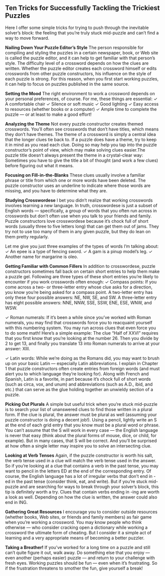 

## Ten Tricks for Successfully Tackling the Trickiest Puzzles

Here I offer some simple tricks for trying to push through the inevitable solver’s block: the feeling that you’re truly stuck mid-puzzle and can’t find a way to move forward.

**Nailing Down Your Puzzle Editor’s Style**
The person responsible for compiling and styling the puzzles in a certain newspaper, book, or Web site is called the puzzle editor, and it can help to get familiar with that person’s style. The difficulty level of a crossword depends on how the clues are written. Whether the puzzle editor creates each crossword himself or edits crosswords from other puzzle constructors, his influence on the style of each puzzle is strong. For this reason, when you first start working puzzles, it can help to focus on puzzles published in the same source. 

**Setting the Mood**
The right environment to work a crossword depends on your personal preferences, of course. For me, these things are essential:
✓ A comfortable chair
✓ Silence or soft music
✓ Good lighting
✓ Easy access to resources (whether books or a computer)
✓ Ample time to complete the puzzle — or at least to make a good effort!

**Analyzing the Theme**
Not every puzzle constructor creates themed crosswords. You’ll often see crosswords that don’t have titles, which means they don’t have themes. 
The theme of a crossword is simply a central idea that the longer clues tie back to. If a puzzle does have a theme, try to keep it in mind as you read each clue. Doing so may help you tap into the puzzle constructor’s point of view, which may make solving clues easier.The puzzle title doesn’t always present the theme in a crystal-clear way: Sometimes you have to give the title a bit of thought (and work a few clues) before figuring out what it means. 

**Focusing on Fill-in-the-Blanks**
These clues usually involve a familiar phrase or title from which one or more words have been deleted. The puzzle constructor uses an underline to indicate where those words are missing, and you have to determine what they are.

**Studying Crosswordese**
I bet you didn’t realize that working crosswords involves learning a new language. In truth, crosswordese is just a subset of English words — specifically, a group of words that you often run across in crosswords but don’t often use when you talk to your friends and family. Puzzle constructors love crosswordese because it’s chock full of short words (usually three to five letters long) that can get them out of jams. They try not to use too many of them in any given puzzle, but they do lean on them pretty regularly.

Let me give you just three examples of the types of words I’m talking about:
✓ An epee is a type of fencing sword.
✓ A gam is a pinup model’s leg.
✓ Another name for margarine is oleo.

**Getting Familiar with Common Fillers**
In addition to crosswordese, puzzle constructors sometimes fall back on certain short entries to help them make a puzzle gel. Following are three types of these short entries you’re likely to encounter if you work crosswords often enough:
✓ Compass points: If you come across a two- or three-letter entry whose clue asks for a direction, you know you’re being asked for a compass point. A two-letter entry has only these four possible answers: NE, NW, SE, and SW. 
A three-letter entry has eight possible answers: NNE, NNW, SSE, SSW, ENE, ESE, WNW, and WSW.

✓ Roman numerals: If it’s been a while since you’ve worked with Roman 
numerals, you may find that crosswords force you to reacquaint yourself 
with this numbering system. You may run across clues that even force you to do some math! Here’s a simple example: The clue “Half of XXVI” requires that you first know that you’re looking at the number 26. Then you divide by 2 to get 13, and finally you translate 13 into Roman numerals to arrive at your answer: XIII.

✓ Latin words: While we’re doing as the Romans did, you may want to 
brush up on your basic Latin — especially Latin abbreviations. I explain 
in Chapter 1 that puzzle constructors often create entries from foreign 
words (and must alert you to which language they’re looking for). Along 
with French and Spanish, Latin is a favorite, in part because it’s chock full of short words (such as circa, vox, and unum) and abbreviations (such as A.D., ibid, and etc.) that can serve as the glue holding together an unwieldy section of a puzzle.

**Picking Out Plurals**
A simple but useful trick when you’re stuck mid-puzzle is to search your list of unanswered clues to find those written in a plural form. 
If the clue is plural, the answer must be plural as well (assuming your puzzle constructor is doing a decent job!). Using a pencil, lightly write an S at the end of each grid entry that you know must be a plural word or phrase. You can’t assume that the S will work in every case — the English language is never that easy (think about the plural forms of mouse, dice, or child, for example). But in many cases, that S will be correct. And you’ll be surprised at how often a single letter may inspire you to solve an intersecting clue.

**Looking at Verb Tenses**
Again, if the puzzle constructor is worth his salt, the verb tense used in a clue will match the verb tense used in the answer. So if you’re looking at a clue that contains a verb in the past tense, you may want to pencil in the letters ED at the end of the corresponding entry. Of course, the English language has a lot of irregular verbs that don’t end in -ed in the past tense (consider think, eat, and write). But if you’re stuck mid-puzzle and are searching for ways to break through your solver’s block, this tip is definitely worth a try.
Clues that contain verbs ending in -ing are worth a look as well. Depending on how the clue is written, the answer could also end in ING.

**Gathering Great Resources**
I encourage you to consider outside resources (whether books, Web sites, or friends and family members) as fair game when you’re working a crossword. You may know people who think otherwise — who consider cracking open a dictionary while working a crossword the ultimate form of cheating. But I consider it a simple act of learning and a very appropriate means of becoming a better puzzler.

**Taking a Breather!**
If you’ve worked for a long time on a puzzle and still can’t quite figure it out, walk away. Do something else that you enjoy — even another (perhaps easier) puzzle — and return to your challenge with fresh eyes. Working puzzles should be fun — even when it’s frustrating. So if the frustration threatens to smother the fun, give yourself a break!
